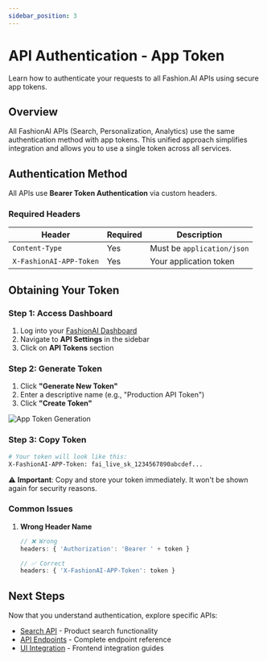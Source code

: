 ```yaml
---
sidebar_position: 3
---
```


# API Authentication - App Token

Learn how to authenticate your requests to all Fashion.AI APIs using secure app tokens.

## Overview

All FashionAI APIs (Search, Personalization, Analytics) use the same authentication method with app tokens. This unified approach simplifies integration and allows you to use a single token across all services.

## Authentication Method

All APIs use **Bearer Token Authentication** via custom headers.

### Required Headers

| Header | Required | Description |
|--------|----------|-------------|
| `Content-Type` | Yes | Must be `application/json` |
| `X-FashionAI-APP-Token` | Yes | Your application token |

## Obtaining Your Token

### Step 1: Access Dashboard

1. Log into your [FashionAI Dashboard](https://dashboard.fashionaiale.com)
2. Navigate to **API Settings** in the sidebar
3. Click on **API Tokens** section

### Step 2: Generate Token

1. Click **"Generate New Token"**
2. Enter a descriptive name (e.g., "Production API Token")
4. Click **"Create Token"**

![App Token Generation](/img/app-token.png)

### Step 3: Copy Token

```bash
# Your token will look like this:
X-FashionAI-APP-Token: fai_live_sk_1234567890abcdef...
```

⚠️ **Important**: Copy and store your token immediately. It won't be shown again for security reasons.

### Common Issues

1. **Wrong Header Name**
   ```javascript
   // ❌ Wrong
   headers: { 'Authorization': 'Bearer ' + token }

   // ✅ Correct
   headers: { 'X-FashionAI-APP-Token': token }
   ```

## Next Steps

Now that you understand authentication, explore specific APIs:

- [Search API](./Search/overview) - Product search functionality
- [API Endpoints](./api-endpoints) - Complete endpoint reference
- [UI Integration](./ui-integration) - Frontend integration guides